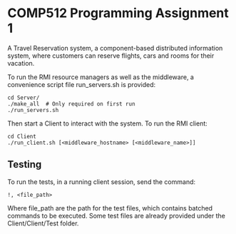 # COMP512 Programming Assignment 1

A Travel Reservation system, a component-based distributed information system, where customers can reserve flights, cars and rooms for their vacation.

To run the RMI resource managers as well as the middleware, a convenience script file run_servers.sh is provided:
```
cd Server/
./make_all  # Only required on first run
./run_servers.sh
```

Then start a Client to interact with the system. To run the RMI client:
```
cd Client
./run_client.sh [<middleware_hostname> [<middleware_name>]]
```

## Testing
To run the tests, in a running client session, send the command:
```
!, <file_path>
```
Where file_path are the path for the test files, which contains batched commands to be executed. Some test files are already provided under the Client/Client/Test folder.